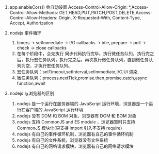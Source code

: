 1. app.enableCors() 会自动设置 Access-Control-Allow-Origin: \*,Access-Control-Allow-Methods: GET,HEAD,PUT,PATCH,POST,DELETE,Access-Control-Allow-Headers: Origin, X-Requested-With, Content-Type, Accept, Authorization

2. nodejs 事件循环

   1. timers -> setImmediate -> I/O callbacks -> idle, prepare -> poll -> check -> close callbacks
   2. 在每个阶段中，会先执行 同步代码执行完毕，执行微任务队列，执行完之后，执行宏任务队列，执行完之后，再次执行微任务队列，直到微任务队列为空，才执行宏任务队列。
   3. 宏任务队列：setTimeout,setInterval,setImmediate,I/O,UI 渲染,
   4. 微任务队列：process.nextTick,promise.then,promise.catch,async function,await

3. nodejs 与浏览器的区别
   1. nodejs 是一个运行在服务器端的 JavaScript 运行环境，浏览器是一个运行在客户端的 JavaScript 运行环境
   2. nodejs 没有 DOM 和 BOM 对象，浏览器有 DOM 和 BOM 对象
   3. nodejs 支持 CommonJS and ES module ，浏览器暂时只支持 CommonJS 模块化(只支持 import 引入不支持 require)
   4. nodejs 有自己的事件循环机制，浏览器有自己的事件循环机制
   5. nodejs 有自己的文件系统，浏览器没有文件系统
   6. nodejs 有自己的网络请求模块，浏览器有自己的网络请求模块
